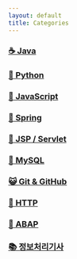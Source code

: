 ```yaml
---
layout: default
title: Categories
---
```


### [☕ Java](https://losuif.github.io/categories/#Java)

### [🐍 Python](https://losuif.github.io/categories/#python)

### [🐣 JavaScript](https://losuif.github.io/categories/#Javascript)

### [🍃 Spring](https://losuif.github.io/categories/#Spring)

### [🔗 JSP / Servlet](https://losuif.github.io/categories/#JSP/Servlet)

### [🐬 MySQL](https://losuif.github.io/categories/#MySQL)

### [😺 Git & GitHub](https://losuif.github.io/categories/#Git/GitHub)

### [🐹 HTTP](https://losuif.github.io/categories/#HTTP)

### [🍚 ABAP](https://losuif.github.io/categories/#SAP/ABAP)

### [📚 정보처리기사](https://losuif.github.io/categories/#정보처리기사)



<!-- # [YAMT - Yet Another Minimal Theme](https://yamt.netlify.app/)
See [Github](https://github.com/PandaSekh/Jekyll-YAMT). -->